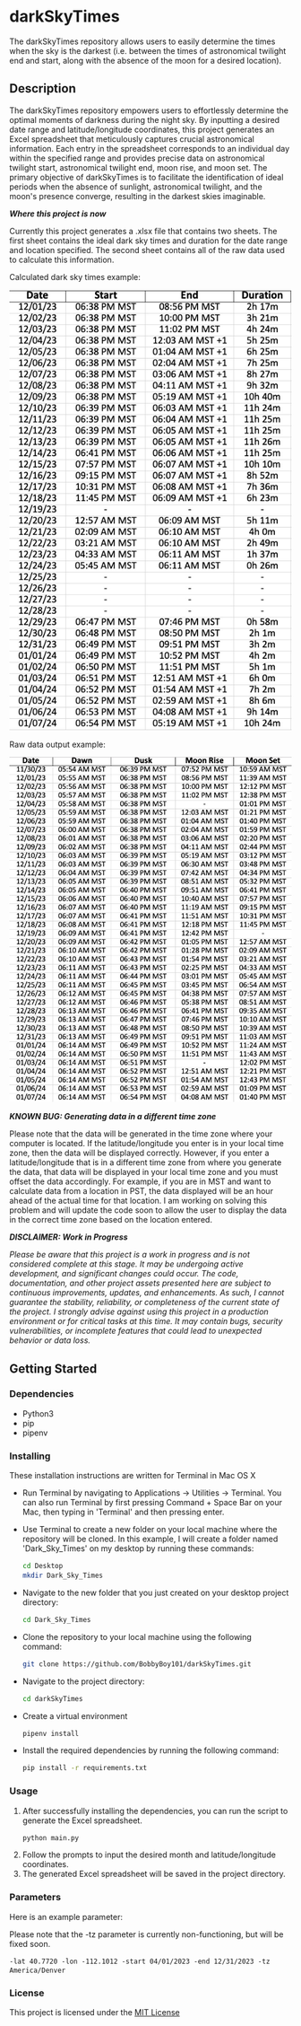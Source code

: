 # darkSkyTimes

The darkSkyTimes repository allows users to easily determine the times when the sky is the darkest (i.e. between the times of astronomical twilight end and start, along with the absence of the moon for a desired location).

## Description

The darkSkyTimes repository empowers users to effortlessly determine the optimal moments of darkness during the night sky. By inputting a desired date range and latitude/longitude coordinates, this project generates an Excel spreadsheet that meticulously captures crucial astronomical information. Each entry in the spreadsheet corresponds to an individual day within the specified range and provides precise data on astronomical twilight start, astronomical twilight end, moon rise, and moon set. The primary objective of darkSkyTimes is to facilitate the identification of ideal periods when the absence of sunlight, astronomical twilight, and the moon's presence converge, resulting in the darkest skies imaginable.

***Where this project is now***

Currently this project generates a .xlsx file that contains two sheets. The first sheet contains the ideal dark sky times and duration for the date range and location specified. The second sheet contains all of the raw data used to calculate this information.

Calculated dark sky times example:

![Current darkSkyTimes](CalculatedOutput.jpg)

Raw data output example:

![Current darkSkyTimes](RawData.jpg)

***KNOWN BUG: Generating data in a different time zone***

Please note that the data will be generated in the time zone where your computer is located. If the latitude/longitude you enter is in your local time zone, then the data will be displayed correctly. However, if you enter a latitude/longitude that is in a different time zone from where you generate the data, that data will be displayed in your local time zone and you must offset the data accordingly. For example, if you are in MST and want to calculate data from a location in PST, the data displayed will be an hour ahead of the actual time for that location. I am working on solving this problem and will update the code soon to allow the user to display the data in the correct time zone based on the location entered.

***DISCLAIMER: Work in Progress***

*Please be aware that this project is a work in progress and is not considered complete at this stage. It may be undergoing active development, and significant changes could occur. The code, documentation, and other project assets presented here are subject to continuous improvements, updates, and enhancements. As such, I cannot guarantee the stability, reliability, or completeness of the current state of the project. I strongly advise against using this project in a production environment or for critical tasks at this time. It may contain bugs, security vulnerabilities, or incomplete features that could lead to unexpected behavior or data loss.*

## Getting Started
### Dependencies
* Python3
* pip
* pipenv

### Installing
These installation instructions are written for Terminal in Mac OS X

* Run Terminal by navigating to Applications -> Utilities -> Terminal. You can also run Terminal by first pressing Command + Space Bar on your Mac, then typing in 'Terminal' and then pressing enter. 

* Use Terminal to create a new folder on your local machine where the repository will be cloned. In this example, I will create a folder named 'Dark_Sky_Times' on my desktop by running these commands:
   ```bash
   cd Desktop
   mkdir Dark_Sky_Times

* Navigate to the new folder that you just created on your desktop project directory:
   ```bash
   cd Dark_Sky_Times
   
* Clone the repository to your local machine using the following command:
   ```bash
   git clone https://github.com/BobbyBoy101/darkSkyTimes.git

* Navigate to the project directory:
   ```bash
   cd darkSkyTimes
   
* Create a virtual environment
   ```bash
   pipenv install

* Install the required dependencies by running the following command:
   ```bash
   pip install -r requirements.txt
   
### Usage

1. After successfully installing the dependencies, you can run the script to generate the Excel spreadsheet.
   ```bash
   python main.py
2. Follow the prompts to input the desired month and latitude/longitude coordinates.
3. The generated Excel spreadsheet will be saved in the project directory.

### Parameters

Here is an example parameter:

Please note that the -tz parameter is currently non-functioning, but will be fixed soon.

~~~
-lat 40.7720 -lon -112.1012 -start 04/01/2023 -end 12/31/2023 -tz America/Denver
~~~

### License
This project is licensed under the [MIT License](LICENSE)

